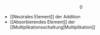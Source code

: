 $$0$$

- [[Neutrales Element]] der Addition
- [[Absorbierendes Element]] der [[Multiplikationsschaltung|Multiplikation]]
